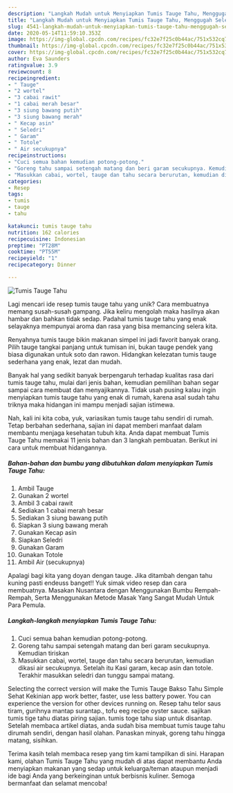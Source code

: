 ```yaml
---
description: "Langkah Mudah untuk Menyiapkan Tumis Tauge Tahu, Menggugah Selera"
title: "Langkah Mudah untuk Menyiapkan Tumis Tauge Tahu, Menggugah Selera"
slug: 4541-langkah-mudah-untuk-menyiapkan-tumis-tauge-tahu-menggugah-selera
date: 2020-05-14T11:59:10.353Z
image: https://img-global.cpcdn.com/recipes/fc32e7f25c0b44ac/751x532cq70/tumis-tauge-tahu-foto-resep-utama.jpg
thumbnail: https://img-global.cpcdn.com/recipes/fc32e7f25c0b44ac/751x532cq70/tumis-tauge-tahu-foto-resep-utama.jpg
cover: https://img-global.cpcdn.com/recipes/fc32e7f25c0b44ac/751x532cq70/tumis-tauge-tahu-foto-resep-utama.jpg
author: Eva Saunders
ratingvalue: 3.9
reviewcount: 8
recipeingredient:
- " Tauge"
- "2 wortel"
- "3 cabai rawit"
- "1 cabai merah besar"
- "3 siung bawang putih"
- "3 siung bawang merah"
- " Kecap asin"
- " Seledri"
- " Garam"
- " Totole"
- " Air secukupnya"
recipeinstructions:
- "Cuci semua bahan kemudian potong-potong."
- "Goreng tahu sampai setengah matang dan beri garam secukupnya. Kemudian tiriskan"
- "Masukkan cabai, wortel, tauge dan tahu secara berurutan, kemudian dikasi air secukupnya. Setelah itu Kasi garam, kecap asin dan totole. Terakhir masukkan seledri dan tunggu sampai matang."
categories:
- Resep
tags:
- tumis
- tauge
- tahu

katakunci: tumis tauge tahu 
nutrition: 162 calories
recipecuisine: Indonesian
preptime: "PT28M"
cooktime: "PT55M"
recipeyield: "1"
recipecategory: Dinner

---
```



![Tumis Tauge Tahu](https://img-global.cpcdn.com/recipes/fc32e7f25c0b44ac/751x532cq70/tumis-tauge-tahu-foto-resep-utama.jpg)

Lagi mencari ide resep tumis tauge tahu yang unik? Cara membuatnya memang susah-susah gampang. Jika keliru mengolah maka hasilnya akan hambar dan bahkan tidak sedap. Padahal tumis tauge tahu yang enak selayaknya mempunyai aroma dan rasa yang bisa memancing selera kita.

Renyahnya tumis tauge bikin makanan simpel ini jadi favorit banyak orang. Pilih tauge tangkai panjang untuk tumisan ini, bukan tauge pendek yang biasa digunakan untuk soto dan rawon. Hidangkan kelezatan tumis tauge sederhana yang enak, lezat dan mudah.

Banyak hal yang sedikit banyak berpengaruh terhadap kualitas rasa dari tumis tauge tahu, mulai dari jenis bahan, kemudian pemilihan bahan segar sampai cara membuat dan menyajikannya. Tidak usah pusing kalau ingin menyiapkan tumis tauge tahu yang enak di rumah, karena asal sudah tahu triknya maka hidangan ini mampu menjadi sajian istimewa.


Nah, kali ini kita coba, yuk, variasikan tumis tauge tahu sendiri di rumah. Tetap berbahan sederhana, sajian ini dapat memberi manfaat dalam membantu menjaga kesehatan tubuh kita. Anda dapat membuat Tumis Tauge Tahu memakai 11 jenis bahan dan 3 langkah pembuatan. Berikut ini cara untuk membuat hidangannya.

<!--inarticleads1-->

##### Bahan-bahan dan bumbu yang dibutuhkan dalam menyiapkan Tumis Tauge Tahu:

1. Ambil  Tauge
1. Gunakan 2 wortel
1. Ambil 3 cabai rawit
1. Sediakan 1 cabai merah besar
1. Sediakan 3 siung bawang putih
1. Siapkan 3 siung bawang merah
1. Gunakan  Kecap asin
1. Siapkan  Seledri
1. Gunakan  Garam
1. Gunakan  Totole
1. Ambil  Air (secukupnya)


Apalagi bagi kita yang doyan dengan tauge. Jika ditambah dengan tahu kuning pasti endeuss banget!! Yuk simak video resep dan cara membuatnya. Masakan Nusantara dengan Menggunakan Bumbu Rempah-Rempah, Serta Menggunakan Metode Masak Yang Sangat Mudah Untuk Para Pemula. 

<!--inarticleads2-->

##### Langkah-langkah menyiapkan Tumis Tauge Tahu:

1. Cuci semua bahan kemudian potong-potong.
1. Goreng tahu sampai setengah matang dan beri garam secukupnya. Kemudian tiriskan
1. Masukkan cabai, wortel, tauge dan tahu secara berurutan, kemudian dikasi air secukupnya. Setelah itu Kasi garam, kecap asin dan totole. Terakhir masukkan seledri dan tunggu sampai matang.


Selecting the correct version will make the Tumis Tauge Bakso Tahu Simple Sehat Kekinian app work better, faster, use less battery power. You can experience the version for other devices running on. Resep tahu telor saus tiram, gurihnya mantap surantap., tofu eeg recipe oyster sauce. sajikan tumis tige tahu diatas piring sajian. tumis toge tahu siap untuk disantap. Setelah membaca artikel diatas, anda sudah bisa membuat tumis tauge tahu dirumah sendiri, dengan hasil olahan. Panaskan minyak, goreng tahu hingga matang, sisihkan. 

Terima kasih telah membaca resep yang tim kami tampilkan di sini. Harapan kami, olahan Tumis Tauge Tahu yang mudah di atas dapat membantu Anda menyiapkan makanan yang sedap untuk keluarga/teman ataupun menjadi ide bagi Anda yang berkeinginan untuk berbisnis kuliner. Semoga bermanfaat dan selamat mencoba!
